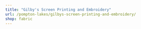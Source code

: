 ```yaml
---
title: "Gilby's Screen Printing and Embroidery"
url: /pompton-lakes/gilbys-screen-printing-and-embroidery/
shop: fabric
---
```

